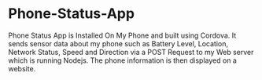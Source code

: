 # Phone-Status-App
Phone Status App is Installed On My Phone and built using Cordova. It sends sensor data about my phone such as Battery Level, Location, Network Status, Speed and Direction via a POST Request to my Web server which is running Nodejs. The phone information is then displayed on a website.
